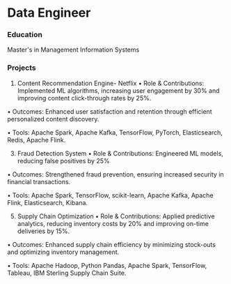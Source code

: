 # Data Engineer

### Education
Master's in Management Information Systems

### Projects

1.	Content Recommendation Engine- Netflix
•	Role & Contributions: Implemented ML algorithms, increasing user engagement by 30% and improving content click-through rates by 25%.

•	Outcomes: Enhanced user satisfaction and retention through efficient personalized content discovery.

•	Tools: Apache Spark, Apache Kafka, TensorFlow, PyTorch, Elasticsearch, Redis, Apache Flink.

3.	Fraud Detection System
•	Role & Contributions: Engineered ML models, reducing false positives by 25%

•	Outcomes: Strengthened fraud prevention, ensuring increased security in financial transactions.

•	Tools: Apache Spark, TensorFlow, scikit-learn, Apache Kafka, Apache Flink, Elasticsearch, Kibana.

5.	Supply Chain Optimization
•	Role & Contributions: Applied predictive analytics, reducing inventory costs by 20% and improving on-time deliveries by 15%.

•	Outcomes: Enhanced supply chain efficiency by minimizing stock-outs and optimizing inventory management.

•	Tools: Apache Hadoop, Python Pandas, Apache Spark, TensorFlow, Tableau, IBM Sterling Supply Chain Suite.
